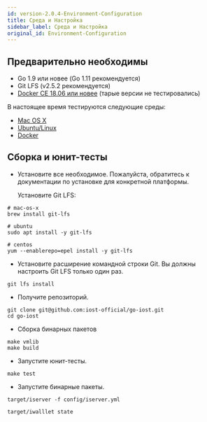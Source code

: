 ```yaml
---
id: version-2.0.4-Environment-Configuration
title: Среда и Настройка
sidebar_label: Среда и Настройка
original_id: Environment-Configuration
---
```


## Предварительно необходимы

* Go 1.9 или новее (Go 1.11 рекомендуется)
* Git LFS (v2.5.2 рекомендуется)
* [Docker CE 18.06 или новее](https://docs.docker.com/install/) (тарые версии не тестировались)

В настоящее время тестируются следующие среды:

* [Mac OS X](#mac-os-x)
* [Ubuntu/Linux](#ubuntu-linux)
* [Docker](#docker)

## Сборка и юнит-тесты

- Установите все необходимое.
   Пожалуйста, обратитесь к документации по установке для конкретной платформы.

   Установите Git LFS:

```
# mac-os-x
brew install git-lfs

# ubuntu
sudo apt install -y git-lfs

# centos
yum --enablerepo=epel install -y git-lfs
```

- Установите расширение командной строки Git. Вы должны настроить Git LFS только один раз.

```
git lfs install
```

- Получите репозиторий.

```
git clone git@github.com:iost-official/go-iost.git
cd go-iost
```

- Сборка бинарных пакетов

```
make vmlib
make build
```

- Запустите юнит-тесты.

```
make test
```

- Запустите бинарные пакеты.

```
target/iserver -f config/iserver.yml

target/iwalllet state
```
